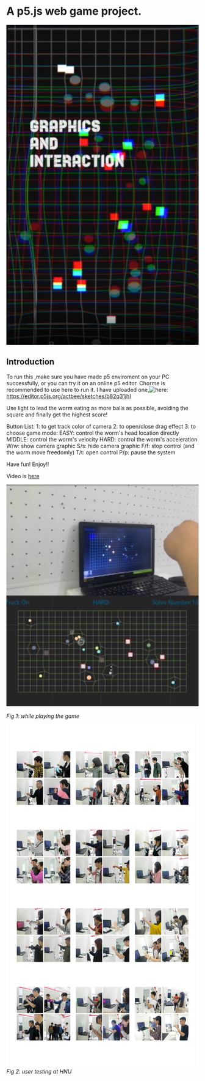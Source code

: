 # A p5.js web game project.

![IMAGE](https://github.com/actbee/Worm---a-game/blob/master/photos/1.png?raw=true)

## Introduction 

To run this ,make sure you have made p5 enviroment on your PC successfully, or
you can try it on an online p5 editor.  Chorme is recommended to use here to run it.
I have uploaded one,![here](https://editor.p5js.org/actbee/sketches/b82q31jhI):
https://editor.p5js.org/actbee/sketches/b82q31jhI

Use light to lead the worm eating as more balls as possible, avoiding the 
square and finally get the highest score!

Button List:
1: to get track color of camera
2: to open/close drag effect
3: to choose game mode: 
    EASY: control the worm's head location directly   
    MIDDLE: control the worm's velocity
    HARD: control the worm's acceleration
W/w: show camera graphic
S/s: hide camera graphic 
F/f: stop control (and the worm move freedomly)
T/t: open control
P/p: pause the system

Have fun! Enjoy!!

Video is [here](https://www.youtube.com/watch?v=pNTzOZt-dCI&feature=youtu.be )

![playing](https://github.com/actbee/Worm---a-game/blob/master/photos/2.png?raw=true)

*Fig 1: while playing the game*


![hnu](https://github.com/actbee/Worm---a-game/blob/master/photos/3.png?raw=true)
*Fig 2: user testing at HNU*
